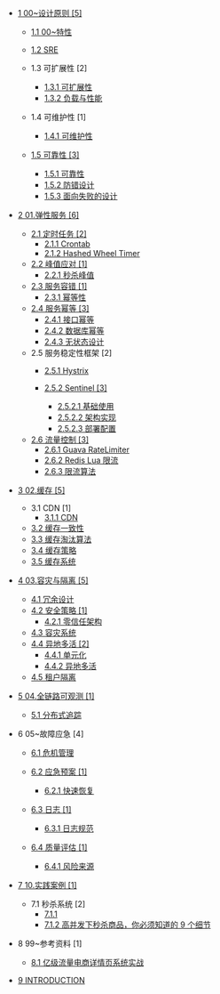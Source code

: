  - [1 00~设计原则 [5]](/00~设计原则/README.md)
    - [1.1 00~特性](/00~设计原则/00~特性/README.md)
      
    - [1.2 SRE](/00~设计原则/SRE/README.md)
      
    - 1.3 可扩展性 [2]
      - [1.3.1 可扩展性](/00~设计原则/可扩展性/可扩展性.md)
      - [1.3.2 负载与性能](/00~设计原则/可扩展性/负载与性能.md)
    - 1.4 可维护性 [1]
      - [1.4.1 可维护性](/00~设计原则/可维护性/可维护性.md)
    - [1.5 可靠性 [3]](/00~设计原则/可靠性/README.md)
      - [1.5.1 可靠性](/00~设计原则/可靠性/可靠性.md)
      - [1.5.2 防错设计](/00~设计原则/可靠性/防错设计.md)
      - [1.5.3 面向失败的设计](/00~设计原则/可靠性/面向失败的设计.md)
  - [2 01.弹性服务 [6]](/01.弹性服务/README.md)
    - [2.1 定时任务 [2]](/01.弹性服务/定时任务/README.md)
      - [2.1.1 Crontab](/01.弹性服务/定时任务/Crontab.md)
      - [2.1.2 Hashed Wheel Timer](/01.弹性服务/定时任务/Hashed%20Wheel%20Timer.md)
    - [2.2 峰值应对 [1]](/01.弹性服务/峰值应对/README.md)
      - [2.2.1 秒杀峰值](/01.弹性服务/峰值应对/秒杀峰值.md)
    - [2.3 服务容错 [1]](/01.弹性服务/服务容错/README.md)
      - [2.3.1 幂等性](/01.弹性服务/服务容错/幂等性.md)
    - [2.4 服务幂等 [3]](/01.弹性服务/服务幂等/README.md)
      - [2.4.1 接口幂等](/01.弹性服务/服务幂等/接口幂等.md)
      - [2.4.2 数据库幂等](/01.弹性服务/服务幂等/数据库幂等.md)
      - [2.4.3 无状态设计](/01.弹性服务/服务幂等/无状态设计.md)
    - 2.5 服务稳定性框架 [2]
      - [2.5.1 Hystrix](/01.弹性服务/服务稳定性框架/Hystrix/README.md)
        
      - [2.5.2 Sentinel [3]](/01.弹性服务/服务稳定性框架/Sentinel/README.md)
        - [2.5.2.1 基础使用](/01.弹性服务/服务稳定性框架/Sentinel/基础使用.md)
        - [2.5.2.2 架构实现](/01.弹性服务/服务稳定性框架/Sentinel/架构实现.md)
        - [2.5.2.3 部署配置](/01.弹性服务/服务稳定性框架/Sentinel/部署配置.md)
    - [2.6 流量控制 [3]](/01.弹性服务/流量控制/README.md)
      - [2.6.1 Guava RateLimiter](/01.弹性服务/流量控制/Guava%20RateLimiter.md)
      - [2.6.2 Redis Lua 限流](/01.弹性服务/流量控制/Redis%20Lua%20限流.md)
      - [2.6.3 限流算法](/01.弹性服务/流量控制/限流算法.md)
  - [3 02.缓存 [5]](/02.缓存/README.md)
    - 3.1 CDN [1]
      - [3.1.1 CDN](/02.缓存/CDN/CDN.md)
    - [3.2 缓存一致性](/02.缓存/缓存一致性.md)
    - [3.3 缓存淘汰算法](/02.缓存/缓存淘汰算法.md)
    - [3.4 缓存策略](/02.缓存/缓存策略.md)
    - [3.5 缓存系统](/02.缓存/缓存系统/README.md)
      
  - [4 03.容灾与隔离 [5]](/03.容灾与隔离/README.md)
    - [4.1 冗余设计](/03.容灾与隔离/冗余设计.md)
    - [4.2 安全策略 [1]](/03.容灾与隔离/安全策略/README.md)
      - [4.2.1 零信任架构](/03.容灾与隔离/安全策略/零信任架构.md)
    - [4.3 容灾系统](/03.容灾与隔离/容灾系统.md)
    - [4.4 异地多活 [2]](/03.容灾与隔离/异地多活/README.md)
      - [4.4.1 单元化](/03.容灾与隔离/异地多活/单元化.md)
      - [4.4.2 异地多活](/03.容灾与隔离/异地多活/异地多活.md)
    - [4.5 租户隔离](/03.容灾与隔离/租户隔离.md)
  - [5 04.全链路可观测 [1]](/04.全链路可观测/README.md)
    - [5.1 分布式追踪](/04.全链路可观测/分布式追踪/README.md)
      
  - 6 05~故障应急 [4]
    - [6.1 危机管理](/05~故障应急/危机管理/README.md)
      
    - [6.2 应急预案 [1]](/05~故障应急/应急预案/README.md)
      - [6.2.1 快速恢复](/05~故障应急/应急预案/快速恢复.md)
    - [6.3 日志 [1]](/05~故障应急/日志/README.md)
      - [6.3.1 日志规范](/05~故障应急/日志/日志规范.md)
    - [6.4 质量评估 [1]](/05~故障应急/质量评估/README.md)
      - [6.4.1 风险来源](/05~故障应急/质量评估/风险来源.md)
  - [7 10.实践案例 [1]](/10.实践案例/README.md)
    - 7.1 秒杀系统 [2]
      - [7.1.1 ](/10.实践案例/秒杀系统/12306.md)
      - [7.1.2 高并发下秒杀商品，你必须知道的 9 个细节](/10.实践案例/秒杀系统/2021-高并发下秒杀商品，你必须知道的%209%20个细节.md)
  - 8 99~参考资料 [1]
    - [8.1 亿级流量电商详情页系统实战](/99~参考资料/亿级流量电商详情页系统实战/README.md)
      
  - [9 INTRODUCTION](/INTRODUCTION.md)